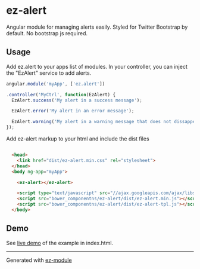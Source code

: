 ez-alert
==============

Angular module for managing alerts easily. Styled for Twitter Bootstrap by default. 
No bootstrap js required.

Usage 
-----

Add ez.alert to your apps list of modules.
In your controller, you can inject the "EzAlert" service to add alerts.

```js 
angular.module('myApp', ['ez.alert'])

.controller('MyCtrl', function(EzAlert) {
  EzAlert.success('My alert in a success message');

  EzAlert.error('My alert in an error message');

  EzAlert.warning('My alert in a warning message that does not dissappear', true);
});

```

Add ez-alert markup to your html and include the dist files

```html 

  <head>
    <link href="dist/ez-alert.min.css" rel="stylesheet">
  </head>
  <body ng-app="myApp">

    <ez-alert></ez-alert>

    <script type="text/javascript" src="//ajax.googleapis.com/ajax/libs/angularjs/1.2.9/angular.js"></script>
    <script src="bower_componentns/ez-alert/dist/ez-alert.min.js"></script>
    <script src="bower_componentns/ez-alert/dist/ez-alert-tpl.js"></script>
  </body>
```

Demo
----

See <a href="http://embed.plnkr.co/Ed3VOV/preview" target="_blank">live demo</a> of the example in index.html.

***
Generated with <a href="http://github.com/jdewit/generator-ez-module" target="_blank">ez-module</a>
